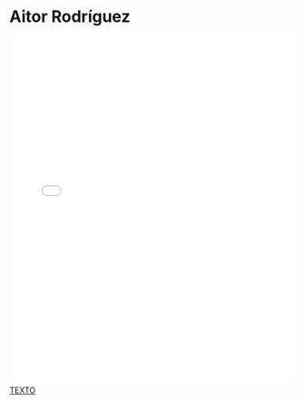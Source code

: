 # Aitor Rodríguez

<MDXLayout>
  <embed src="/assets/files/Aitor%20Rodríguez%20Dueñas-9994feb1ad19cf5674019e8190e43027.pdf" type="application/pdf" width="100%" height="600px" />
</MDXLayout>

[TEXTO](../../../static/PDFs/Commitment/Aitor%20Rodríguez%20Dueñas.pdf)